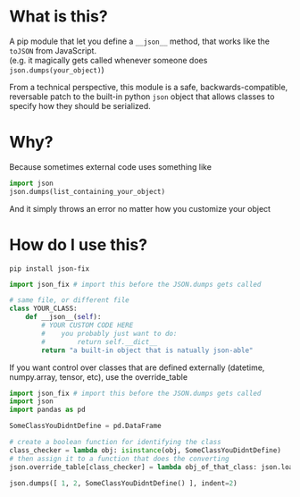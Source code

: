 # What is this?

A pip module that let you define a `__json__` method, that works like the `toJSON` from JavaScript.<br>
(e.g. it magically gets called whenever someone does `json.dumps(your_object)`)

From a technical perspective, this module is a safe, backwards-compatible, reversable patch to the built-in python `json` object that allows classes to specify how they should be serialized.

# Why?

Because sometimes external code uses something like
```python
import json
json.dumps(list_containing_your_object)
```
And it simply throws an error no matter how you customize your object

# How do I use this?

`pip install json-fix`

```python
import json_fix # import this before the JSON.dumps gets called

# same file, or different file
class YOUR_CLASS:
    def __json__(self):
        # YOUR CUSTOM CODE HERE
        #    you probably just want to do:
        #        return self.__dict__
        return "a built-in object that is natually json-able"
```

If you want control over classes that are defined externally (datetime, numpy.array, tensor, etc), use the override_table
```python
import json_fix # import this before the JSON.dumps gets called
import json
import pandas as pd

SomeClassYouDidntDefine = pd.DataFrame

# create a boolean function for identifying the class
class_checker = lambda obj: isinstance(obj, SomeClassYouDidntDefine)
# then assign it to a function that does the converting
json.override_table[class_checker] = lambda obj_of_that_class: json.loads(obj_of_that_class.to_json())

json.dumps([ 1, 2, SomeClassYouDidntDefine() ], indent=2)
```
